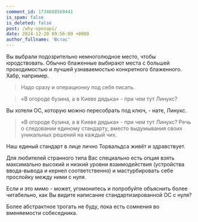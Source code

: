 ```yaml
---
comment_id: 1734688569441
is_spam: false
is_deleted: false
post: /why-openapi/
date: 2024-12-20 09:56:09 +0000
author_fullname: 'Юстас'
---
```


Вы выбрали подозрительно немноголюдное место, чтобы юродствовать.
Обычно блаженные выбирают места с большей проходимостью и лучшей узнаваемостью конкретного блаженного.
Хабр, например.

> Надо сразу и операционку под себя писать. 

> «В огороде бузина, а в Киеве дядька» - при чем тут Линукс?

Вы хотели ОС, которую можно пересобрать под ключ, - нате, Линукс.

> «В огороде бузина, а в Киеве дядька» - при чем тут Линукс? Речь о следовании единому стандарту, вместо выдумывания своих уникальных решений на каждый чих.

Наш единый стандарт в лице лично Торвальдса живёт и здравствует.

Для любителей странного типа Вас специально есть опция взять максимально высокий и низкий уровни взаимодействия (устройства ввода-вывода и кернел соответственно) и мастурбировать себе прослойку между ними с нуля.

Если и это мимо - может, угомонитесь и попробуйте объяснить более читабельно, как Вы видите написание стандартизированной ОС с нуля?

Более абстрактное трогать не буду, пока есть сомнения во вменяемости собеседника.
